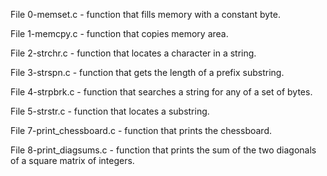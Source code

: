 File 0-memset.c - function that fills memory with a constant byte.

File 1-memcpy.c - function that copies memory area.

File 2-strchr.c - function that locates a character in a string.

File 3-strspn.c - function that gets the length of a prefix substring.

File 4-strpbrk.c - function that searches a string for any of a set of bytes.

File 5-strstr.c - function that locates a substring.

File 7-print_chessboard.c - function that prints the chessboard.

File 8-print_diagsums.c - function that prints the sum of the two diagonals of a square matrix of integers.
